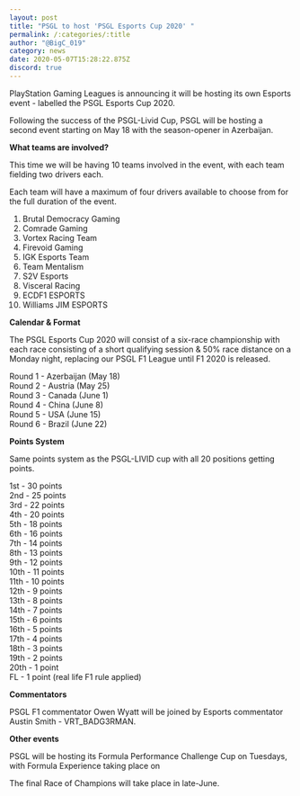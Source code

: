 ```yaml
---
layout: post
title: "PSGL to host 'PSGL Esports Cup 2020' "
permalink: /:categories/:title
author: "@BigC_019"
category: news
date: 2020-05-07T15:28:22.875Z
discord: true
---
```

PlayStation Gaming Leagues is announcing it will be hosting its own Esports event - labelled the PSGL Esports Cup 2020.

<!--more-->

Following the success of the PSGL-Livid Cup, PSGL will be hosting a second event starting on May 18 with the season-opener in Azerbaijan.

**What teams are involved?**

This time we will be having 10 teams involved in the event, with each team fielding two drivers each.

Each team will have a maximum of four drivers available to choose from for the full duration of the event.

1. Brutal Democracy Gaming
2. Comrade Gaming 
3. Vortex Racing Team
4. Firevoid Gaming
5. IGK Esports Team
6. Team Mentalism
7. S2V Esports
8. Visceral Racing
9. ECDF1 ESPORTS
10. Williams JIM ESPORTS 

**Calendar & Format**

The PSGL Esports Cup 2020 will consist of a six-race championship with each race consisting of a short qualifying session & 50% race distance on a Monday night, replacing our PSGL F1 League until F1 2020 is released.

Round 1 - Azerbaijan (May 18)  
Round 2 - Austria (May 25)  
Round 3 - Canada (June 1)  
Round 4 - China (June 8)  
Round 5 - USA (June 15)  
Round 6 - Brazil (June 22)

**Points System**

Same points system as the PSGL-LIVID cup with all 20 positions getting points.

1st - 30 points  
2nd - 25 points  
3rd - 22 points  
4th - 20 points  
5th - 18 points  
6th - 16 points  
7th - 14 points  
8th - 13 points  
9th - 12 points  
10th - 11 points  
11th - 10 points  
12th - 9 points  
13th - 8 points  
14th - 7 points  
15th - 6 points  
16th - 5 points  
17th - 4 points  
18th - 3 points  
19th - 2 points  
20th - 1 point  
FL - 1 point (real life F1 rule applied)

**Commentators** 

PSGL F1 commentator Owen Wyatt will be joined by Esports commentator Austin Smith - VRT_BADG3RMAN. 

**Other events** 

PSGL will be hosting its Formula Performance Challenge Cup on Tuesdays, with Formula Experience taking place on 

The final Race of Champions will take place in late-June.